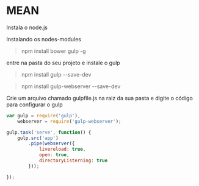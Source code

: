 # MEAN
Instala o node.js

Instalando os nodes-modules

> npm install bower gulp -g

entre na pasta do seu projeto e instale o gulp 

> npm install gulp --save-dev

> npm install gulp-webserver --save-dev

Crie um arquivo chamado gulpfile.js na raiz da sua pasta e digite o código para configurar o gulp 

```javascript
var gulp = require('gulp'),
	webserver = require('gulp-webserver');

gulp.task('serve', function() {
	gulp.src('app')
		.pipe(webserver({
			livereload: true,
			open: true,
			directoryListerning: true
		}));

});
```
